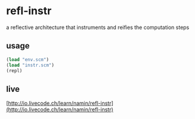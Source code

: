 # refl-instr
a reflective architecture that instruments and reifies the computation steps

## usage
```scheme
(load "env.scm")
(load "instr.scm")
(repl)
```

## live
[http://io.livecode.ch/learn/namin/refl-instr](http://io.livecode.ch/learn/namin/refl-instr)
